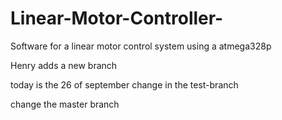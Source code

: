 # Linear-Motor-Controller-
Software for a linear motor control system using a atmega328p

Henry adds a new branch

today is the 26 of september 
change in the test-branch

change the master branch
